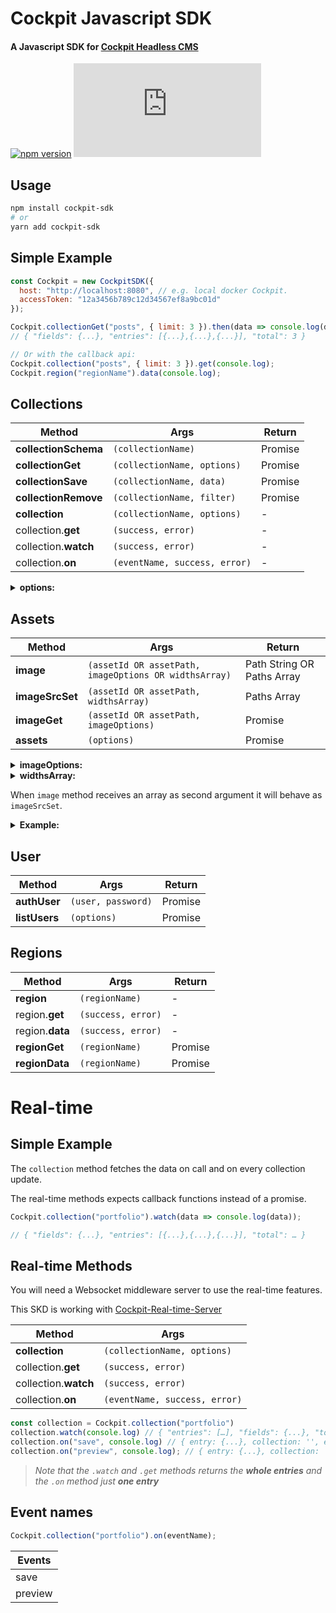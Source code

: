 # Cockpit Javascript SDK

#### A Javascript SDK for [Cockpit Headless CMS](https://github.com/agentejo/cockpit)

[![npm version](https://badge.fury.io/js/cockpit-sdk.svg?v2)](https://www.npmjs.com/package/cockpit-sdk)
![size](http://img.badgesize.io/brunnolou/cockpit-sdk/master/lib/all.min.js?compression=gzip)

## Usage

```sh
npm install cockpit-sdk
# or
yarn add cockpit-sdk
```

## Simple Example

```js
const Cockpit = new CockpitSDK({
  host: "http://localhost:8080", // e.g. local docker Cockpit.
  accessToken: "12a3456b789c12d34567ef8a9bc01d"
});

Cockpit.collectionGet("posts", { limit: 3 }).then(data => console.log(data));
// { "fields": {...}, "entries": [{...},{...},{...}], "total": 3 }

// Or with the callback api:
Cockpit.collection("posts", { limit: 3 }).get(console.log);
Cockpit.region("regionName").data(console.log);
```

## Collections

| Method               | Args                          | Return  |
| -------------------- | ----------------------------- | ------- |
| **collectionSchema** | `(collectionName)`            | Promise |
| **collectionGet**    | `(collectionName, options)`   | Promise |
| **collectionSave**   | `(collectionName, data)`      | Promise |
| **collectionRemove** | `(collectionName, filter)`    | Promise |
| **collection**       | `(collectionName, options)`   | -       |
| collection.**get**   | `(success, error)`            | -       |
| collection.**watch** | `(success, error)`            | -       |
| collection.**on**    | `(eventName, success, error)` | -       |

<details><summary><b>options:</b></summary><p>

```js
  {
    filter: { published: true }, // mongoDB Operators.
    populate: 1 // Resolve linked collection items.
    limit,
    skip,
    sort: { _created: -1 },
  }
```

</p></details>

## Assets

| Method          | Args                                                  | Return                     |
| --------------- | ----------------------------------------------------- | -------------------------- |
| **image**       | `(assetId OR assetPath, imageOptions OR widthsArray)` | Path String OR Paths Array |
| **imageSrcSet** | `(assetId OR assetPath, widthsArray)`                 | Paths Array                |
| **imageGet**    | `(assetId OR assetPath, imageOptions)`                | Promise                    |
| **assets**      | `(options)`                                           | Promise                    |

<details><summary><b>imageOptions:</b></summary><p>

```js
{
  width,
  height,
  quality: 85,
  mode: 'thumbnail' | 'bestFit' | 'resize' | 'fitToWidth' | 'fitToHeight',
  // Filters:
  blur, brighten, colorize, contrast, darken, desaturate,
  emboss, flip, invert, opacity, pixelate,
  sepia, sharpen, sketch
}
```

</p></details>

<details><summary><b>widthsArray:</b></summary><p>

```js
[
  100, // Width
  {
    srcSet: "100w" | "2x" | "(max-width: 30em)",
    ...imageOptions
  }
];
```

</p></details>

When `image` method receives an array as second argument it will behave as `imageSrcSet`.

<details><summary><b>Example:</b></summary><p>

```js
Cockpit.image(path); // original/path.jpg
Cockpit.image(path, { width: 100 });
Cockpit.image(path, [100, 480, 960]);
Cockpit.image(path, [
  100,
  { width: 480, height: 480 },
  { width: 960, srcSet: "(max-width: 30em)" }
]);
// ['?src=path.jpg&w=100 100w', '?src=path.jpg&w=480&h=480 480w', '?src=path.jpg&w=960 (max-width: 30em)']

```

</p></details>

## User

| Method        | Args               | Return  |
| ------------- | ------------------ | ------- |
| **authUser**  | `(user, password)` | Promise |
| **listUsers** | `(options)`        | Promise |

## Regions

| Method          | Args               | Return  |
| --------------- | ------------------ | ------- |
| **region**      | `(regionName)`     | -       |
| region.**get**  | `(success, error)` | -       |
| region.**data** | `(success, error)` | -       |
| **regionGet**   | `(regionName)`     | Promise |
| **regionData**  | `(regionName)`     | Promise |

# Real-time

## Simple Example

The `collection` method fetches the data on call and on every collection update.

The real-time methods expects callback functions instead of a promise.

```js
Cockpit.collection("portfolio").watch(data => console.log(data));

// { "fields": {...}, "entries": [{...},{...},{...}], "total": … }
```

## Real-time Methods

You will need a Websocket middleware server to use the real-time features.

This SKD is working with [Cockpit-Real-time-Server](https://github.com/brunnolou/Cockpit-Real-time-Server)

| Method               | Args                          |
| -------------------- | ----------------------------- |
| **collection**       | `(collectionName, options)`   |
| collection.**get**   | `(success, error)`            |
| collection.**watch** | `(success, error)`            |
| collection.**on**    | `(eventName, success, error)` |

```js
const collection = Cockpit.collection("portfolio")
collection.watch(console.log) // { "entries": […], "fields": {...}, "total": … }
collection.on("save", console.log) // { entry: {...}, collection: '', event: '' }
collection.on("preview", console.log); // { entry: {...}, collection: '', event: '' }
```

> _Note that the `.watch` and `.get` methods returns the **whole entries** and the `.on` method just **one entry**_

## Event names

```js
Cockpit.collection("portfolio").on(eventName);
```

| Events  |
| ------- |
| save    |
| preview |
